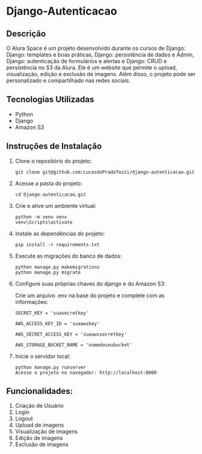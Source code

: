 # Django-Autenticacao


## Descrição

O Alura Space é um projeto desenvolvido durante os cursos de Django: Django: templates e boas práticas, Django: persistência de dados e Admin, Django: autenticação de formulários e alertas e Django: CRUD e persistência no S3 da Alura. Ele é um website que permite o upload, visualização, edição e exclusão de imagens. Além disso, o projeto pode ser personalizado e compartilhado nas redes sociais.

## Tecnologias Utilizadas

- Python
- Django
- Amazon S3

## Instruções de Instalação

1. Clone o repositório do projeto:

   ```shell
   git clone git@github.com:LucasdoPradoTozzi/django-autenticacao.git

2. Acesse a pasta do projeto:

   ```shell
   cd Django-autenticacao.git

3. Crie e ative um ambiente virtual:

   ```shell
   python -m venv venv
   venv\Scripts\activate

4. Instale as dependências do projeto:

   ```shell
   pip install -r requirements.txt

5. Execute as migrações do banco de dados:

   ```shell
   python manage.py makemigrations
   python manage.py migrate

8. Configure suas próprias chaves do django e do Amazon S3:

   Crie um arquivo .env na base do projeto e complete com as informações:
   ```shell
   SECRET_KEY = 'suasecretkey'

   AWS_ACCESS_KEY_ID = 'suaawskey'

   AWS_SECRET_ACCESS_KEY = 'suaawssecretkey'

   AWS_STORAGE_BUCKET_NAME = 'nomedoseubucket'

7. Inicie o servidor local:

   ```shell
   python manage.py runserver
   Acesse o projeto no navegador: http://localhost:8000

## Funcionalidades:

1. Criação de Usuário
2. Login
3. Logout
4. Upload de imagens
5. Visualização de imagens
6. Edição de imagens
7. Exclusão de imagens

